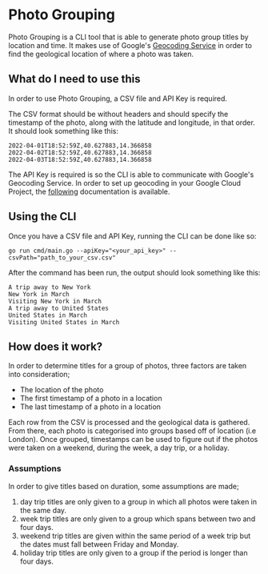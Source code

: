 # Photo Grouping

Photo Grouping is a CLI tool that is able to generate photo group titles by location and time. It makes use of Google's 
[Geocoding Service](https://developers.google.com/maps/documentation/geocoding) in order to find the geological location
of where a photo was taken.

## What do I need to use this
In order to use Photo Grouping, a CSV file and API Key is required. 

The CSV format should be without headers and should specify the timestamp of the photo, along with the latitude and 
longitude, in that order. It should look something like this:
```
2022-04-01T18:52:59Z,40.627883,14.366858
2022-04-02T18:52:59Z,40.627883,14.366858
2022-04-03T18:52:59Z,40.627883,14.366858
```

The API Key is required is so the CLI is able to communicate with Google's Geocoding Service. In order to set up geocoding 
in your Google Cloud Project, the [following](https://developers.google.com/maps/documentation/geocoding/cloud-setup) 
documentation is available.

## Using the CLI
Once you have a CSV file and API Key, running the CLI can be done like so:
```
go run cmd/main.go --apiKey="<your_api_key>" --csvPath="path_to_your_csv.csv" 
```

After the command has been run, the output should look something like this:
```
A trip away to New York                      
New York in March                            
Visiting New York in March                   
A trip away to United States                 
United States in March                       
Visiting United States in March
```

## How does it work?
In order to determine titles for a group of photos, three factors are taken into consideration; 
* The location of the photo
* The first timestamp of a photo in a location
* The last timestamp of a photo in a location

Each row from the CSV is processed and the geological data is gathered. From there, each photo is categorised into groups 
based off of location (i.e London). Once grouped, timestamps can be used to figure out if the photos were taken on a 
weekend, during the week, a day trip, or a holiday.

### Assumptions
In order to give titles based on duration, some assumptions are made;
 1. day trip titles are only given to a group in which all photos were taken in the same day.
 2. week trip titles are only given to a group which spans between two and four days.
 3. weekend trip titles are given within the same period of a week trip but the dates must fall between Friday and Monday.
 4. holiday trip titles are only given to a group if the period is longer than four days.